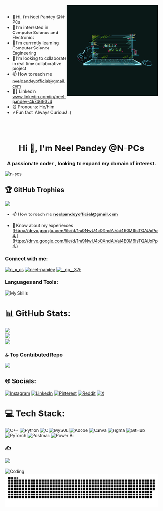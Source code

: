 
<img align="right" alt ="Coding" width="300px" height="300px" src="https://github.com/N-PCs/Resources/blob/main/helloWorld.gif">

<br>


- 👋 Hi, I’m Neel Pandey @N-PCs
- 👀 I’m interested in Computer Science and Electronics
- 🌱 I’m currently learning Computer Science Engineering
- 💞️ I’m looking to collaborate in real time collaborative project
- 📫 How to reach me neelpandeyofficial@gmail.com
- 🧑‍💻 LinkedIn  www.linkedin.com/in/neel-pandey-4b7469324
- 😄 Pronouns: He/Him
- ⚡ Fun fact: Always Curious!   :)

<br><br>


<h1 align="center">Hi 👋, I'm Neel Pandey @N-PCs</h1>
<h3 align="center">A passionate coder , looking to expand my domain of interest.</h3>

<p align="left"> <img src="https://komarev.com/ghpvc/?username=n-pcs&label=Profile%20views&color=0e75b6&style=flat" alt="n-pcs" /> </p>

## 🏆 GitHub Trophies
![](https://github-profile-trophy.vercel.app/?username=N-PCs&theme=radical&no-frame=false&no-bg=true&margin-w=4)


- 📫 How to reach me **neelpandeyofficial@gmail.com**

- 📄 Know about my experiences [https://drive.google.com/file/d/1ra9NwU4b0XndAtVai4E0M6isTQAUxPp4/](https://drive.google.com/file/d/1ra9NwU4b0XndAtVai4E0M6isTQAUxPp4/)


<h3 align="left">Connect with me:</h3>
<p align="left">
<a href="https://twitter.com/n_p_cs" target="blank"><img align="center" src="https://raw.githubusercontent.com/rahuldkjain/github-profile-readme-generator/master/src/images/icons/Social/twitter.svg" alt="n_p_cs" height="30" width="40" /></a>
<a href="https://linkedin.com/in/www.linkedin.com/in/neel-pandey-4b7469324" target="blank"><img align="center" src="https://raw.githubusercontent.com/rahuldkjain/github-profile-readme-generator/master/src/images/icons/Social/linked-in-alt.svg" alt="neel-pandey" height="30" width="40" /></a>
<a href="https://instagram.com/__np__376" target="blank"><img align="center" src="https://raw.githubusercontent.com/rahuldkjain/github-profile-readme-generator/master/src/images/icons/Social/instagram.svg" alt="__np__376" height="30" width="40" /></a>
</p>

<h3 align="left">Languages and Tools:</h3>

![My Skills](https://skillicons.dev/icons?i=vscode,cpp,clion,py,pycharm,github,git,windows,anaconda,atom,figma,matlab,notion,postman)

# 📊 GitHub Stats:
![](https://github-readme-stats.vercel.app/api?username=N-PCs&theme=neon&hide_border=false&include_all_commits=true&count_private=false)<br/>
![](https://nirzak-streak-stats.vercel.app/?user=N-PCs&theme=neon&hide_border=false)<br/>
![](https://github-readme-stats.vercel.app/api/top-langs/?username=N-PCs&theme=neon&hide_border=false&include_all_commits=true&count_private=false&layout=compact)


### 🔝 Top Contributed Repo
![](https://github-contributor-stats.vercel.app/api?username=N-PCs&limit=5&theme=aura&combine_all_yearly_contributions=true)

## 🌐 Socials:
[![Instagram](https://img.shields.io/badge/Instagram-%23E4405F.svg?logo=Instagram&logoColor=white)](https://instagram.com/neel_pandey_) [![LinkedIn](https://img.shields.io/badge/LinkedIn-%230077B5.svg?logo=linkedin&logoColor=white)](https://linkedin.com/in/www.linkedin.com/in/neel-pandey-4b7469324) [![Pinterest](https://img.shields.io/badge/Pinterest-%23E60023.svg?logo=Pinterest&logoColor=white)](https://pinterest.com/nplegend959) [![Reddit](https://img.shields.io/badge/Reddit-%23FF4500.svg?logo=Reddit&logoColor=white)](https://reddit.com/user/np_legend) [![X](https://img.shields.io/badge/X-black.svg?logo=X&logoColor=white)](https://x.com/@n_p_cs) 

# 💻 Tech Stack:
![C++](https://img.shields.io/badge/c++-%2300599C.svg?style=flat&logo=c%2B%2B&logoColor=white) ![Python](https://img.shields.io/badge/python-3670A0?style=flat&logo=python&logoColor=ffdd54) ![C](https://img.shields.io/badge/c-%2300599C.svg?style=flat&logo=c&logoColor=white) ![MySQL](https://img.shields.io/badge/mysql-4479A1.svg?style=flat&logo=mysql&logoColor=white) ![Adobe](https://img.shields.io/badge/adobe-%23FF0000.svg?style=flat&logo=adobe&logoColor=white) ![Canva](https://img.shields.io/badge/Canva-%2300C4CC.svg?style=flat&logo=Canva&logoColor=white) ![Figma](https://img.shields.io/badge/figma-%23F24E1E.svg?style=flat&logo=figma&logoColor=white) ![GitHub](https://img.shields.io/badge/github-%23121011.svg?style=flat&logo=github&logoColor=white) ![PyTorch](https://img.shields.io/badge/PyTorch-%23EE4C2C.svg?style=flat&logo=PyTorch&logoColor=white) ![Postman](https://img.shields.io/badge/Postman-FF6C37?style=flat&logo=postman&logoColor=white) ![Power Bi](https://img.shields.io/badge/power_bi-F2C811?style=flat&logo=powerbi&logoColor=black)


### ✍️ 
![](https://quotes-github-readme.vercel.app/api?type=horizontal&theme=dark) 

<img align="center" alt ="Coding" width="800" src="https://github.com/N-PCs/Source/blob/main/%E1%B4%8D%E1%B4%80%C9%B4%E1%B4%85%CA%8F%20%CA%99%E1%B4%9C%C9%B4%C9%B4%CA%8F.gif">


<picture>
  <source media="(prefers-color-scheme: dark)" srcset="https://raw.githubusercontent.com/N-PCs/N-PCs/output/github-snake-dark.svg" />
  <source media="(prefers-color-scheme: light)" srcset="https://raw.githubusercontent.com/N-PCs/N-PCs/output/github-snake.svg" />
  <img alt="github-snake" src="https://raw.githubusercontent.com/N-PCs/N-PCs/output/github-snake.svg" />
</picture>
